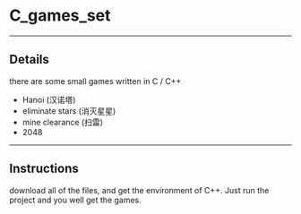 # C_games_set
---
## Details
there are some small games written in C / C++
* Hanoi (汉诺塔)
* eliminate stars (消灭星星)
* mine clearance (扫雷)
* 2048
---
## Instructions
download all of the files, and get the environment of C++. Just run the project and you well get the games.
